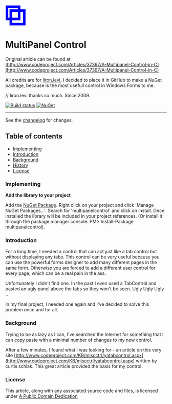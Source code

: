 ![logo](https://raw.githubusercontent.com/ennerperez/multipanelcontrol/master/.editoricon.png)

# MultiPanel Control

Original article can be found at [http://www.codeproject.com/Articles/37397/A-Multipanel-Control-in-C](http://www.codeproject.com/Articles/37397/A-Multipanel-Control-in-C)

All credits are for [liron.levi](http://www.codeproject.com/Members/liron-levi), I decided to place it in GitHub to make a NuGet package, because is the most usefull control in Windows Forms to me.

// liron.levi thanks so much. Since 2009.

[![Build status](https://ci.appveyor.com/api/projects/status/dcnd5yngugd0vh8y?svg=true)](https://ci.appveyor.com/project/ennerperez/multipanelcontrol)
[![NuGet](http://img.shields.io/nuget/v/multipanelcontrol.svg)](https://www.nuget.org/packages/multipanelcontrol/)

---------------------------------------

See the [changelog](CHANGELOG.md) for changes.

## Table of contents

* [Implementing](#implementing)
* [Introduction](#introduction)
* [Background](#background)
* [History](#history)
* [License](#license)

### Implementing

**Add the library to your project**

Add the [NuGet Package](https://www.nuget.org/packages/multipanelcontrol/). Right click on your project and click 'Manage NuGet Packages...'. Search for 'multipanelcontrol' and click on install. Once installed the library will be included in your project references. (Or install it through the package manager console: PM> Install-Package multipanelcontrol).

### Introduction
For a long time, I needed a control that can act just like a tab control but without displaying any tabs. This control can be very useful because you can use the powerful forms designer to add many different pages in the same form. Otherwise you are forced to add a different user control for every page, which can be a real pain in the ass.

Unfortunately I didn't find one. In the past I even used a TabControl and pasted an ugly panel above the tabs so they won't be seen. Ugly Ugly Ugly .. 

In my final project, I needed one again and I've decided to solve this problem once and for all.

### Background 
Trying to be as lazy as I can, I've searched the Internet for something that I can copy paste with a minimal number of changes to my new control. 

After a few minutes, I found what I was looking for - an article on this very site [http://www.codeproject.com/KB/miscctrl/yatabcontrol.aspx](http://www.codeproject.com/KB/miscctrl/yatabcontrol.aspx) written by curtis schlak. This great article provided the basis for my control. 

### License
This article, along with any associated source code and files, is licensed under [A Public Domain Dedication](LICENSE)